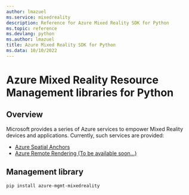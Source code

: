 ```yaml
---
author: lmazuel
ms.service: mixedreality
description: Reference for Azure Mixed Reality SDK for Python
ms.topic: reference
ms.devlang: python
ms.author: lmazuel
title: Azure Mixed Reality SDK for Python
ms.data: 10/10/2022
---
```

# Azure Mixed Reality Resource Management libraries for Python

## Overview

Microsoft provides a series of Azure services to empower Mixed Reality devices and applications. Currently, such services are provided:

* [Azure Spatial Anchors](https://azure.microsoft.com/en-us/services/spatial-anchors/)
* [Azure Remote Rendering (To be available soon...)](https://azure.microsoft.com/en-us/services/remote-rendering/)

## Management library
```bash
pip install azure-mgmt-mixedreality
```
